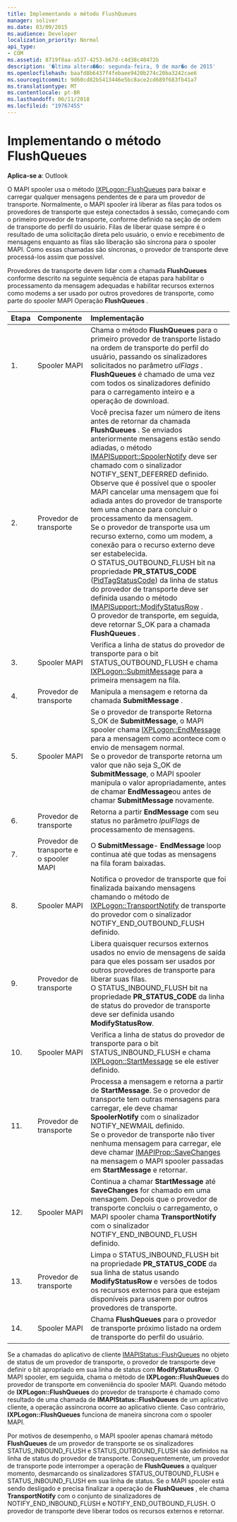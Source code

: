 ```yaml
---
title: Implementando o método FlushQueues
manager: soliver
ms.date: 03/09/2015
ms.audience: Developer
localization_priority: Normal
api_type:
- COM
ms.assetid: 8719f8aa-a537-4253-b67d-c4d38c40472b
description: '�ltima altera��o: segunda-feira, 9 de mar�o de 2015'
ms.openlocfilehash: baafd8b6437f4febaee9420b274c20ba3242cae6
ms.sourcegitcommit: 9d60cd82b5413446e5bc8ace2cd689f683fb41a7
ms.translationtype: MT
ms.contentlocale: pt-BR
ms.lasthandoff: 06/11/2018
ms.locfileid: "19767455"
---
```

# <a name="implementing-the-flushqueues-method"></a>Implementando o método FlushQueues

  
  
**Aplica-se a**: Outlook 
  
O MAPI spooler usa o método [IXPLogon::FlushQueues](ixplogon-flushqueues.md) para baixar e carregar qualquer mensagens pendentes de e para um provedor de transporte. Normalmente, o MAPI spooler irá liberar as filas para todos os provedores de transporte que esteja conectados à sessão, começando com o primeiro provedor de transporte, conforme definido na seção de ordem de transporte do perfil do usuário. Filas de liberar quase sempre é o resultado de uma solicitação direta pelo usuário, o envio e recebimento de mensagens enquanto as filas são liberação são síncrona para o spooler MAPI. Como essas chamadas são síncronas, o provedor de transporte deve processá-los assim que possível. 
  
Provedores de transporte devem lidar com a chamada **FlushQueues** conforme descrito na seguinte sequência de etapas para habilitar o processamento da mensagem adequadas e habilitar recursos externos como modems a ser usado por outros provedores de transporte, como parte do spooler MAPI Operação **FlushQueues** . 
  
|**Etapa**|**Componente**|**Implementação**|
|:-----|:-----|:-----|
|1.  <br/> |Spooler MAPI  <br/> |Chama o método **FlushQueues** para o primeiro provedor de transporte listado na ordem de transporte do perfil do usuário, passando os sinalizadores solicitados no parâmetro _ulFlags_ . **FlushQueues** é chamado de uma vez com todos os sinalizadores definido para o carregamento inteiro e a operação de download.  <br/> |
|2.  <br/> |Provedor de transporte  <br/> |Você precisa fazer um número de itens antes de retornar da chamada **FlushQueues** . Se enviados anteriormente mensagens estão sendo adiadas, o método [IMAPISupport::SpoolerNotify](imapisupport-spoolernotify.md) deve ser chamado com o sinalizador NOTIFY_SENT_DEFERRED definido. Observe que é possível que o spooler MAPI cancelar uma mensagem que foi adiada antes do provedor de transporte tem uma chance para concluir o processamento da mensagem.  <br/> Se o provedor de transporte usa um recurso externo, como um modem, a conexão para o recurso externo deve ser estabelecida.  <br/> O STATUS_OUTBOUND_FLUSH bit na propriedade **PR_STATUS_CODE** ([PidTagStatusCode](pidtagstatuscode-canonical-property.md)) da linha de status do provedor de transporte deve ser definida usando o método [IMAPISupport::ModifyStatusRow](imapisupport-modifystatusrow.md) .  <br/> O provedor de transporte, em seguida, deve retornar S_OK para a chamada **FlushQueues** .  <br/> |
|3.  <br/> |Spooler MAPI  <br/> |Verifica a linha de status do provedor de transporte para o bit STATUS_OUTBOUND_FLUSH e chama [IXPLogon::SubmitMessage](ixplogon-submitmessage.md) para a primeira mensagem na fila.  <br/> |
|4.  <br/> |Provedor de transporte  <br/> |Manipula a mensagem e retorna da chamada **SubmitMessage** .  <br/> |
|5.  <br/> |Spooler MAPI  <br/> |Se o provedor de transporte Retorna S_OK de **SubmitMessage**, o MAPI spooler chama [IXPLogon::EndMessage](ixplogon-endmessage.md) para a mensagem como acontece com o envio de mensagem normal.  <br/> Se o provedor de transporte retorna um valor que não seja S_OK de **SubmitMessage**, o MAPI spooler manipula o valor apropriadamente, antes de chamar **EndMessage**ou antes de chamar **SubmitMessage** novamente.  <br/> |
|6.  <br/> |Provedor de transporte  <br/> |Retorna a partir **EndMessage** com seu status no parâmetro _lpulFlags_ de processamento de mensagens.  <br/> |
|7.  <br/> |Provedor de transporte e o spooler MAPI  <br/> |O **SubmitMessage**- **EndMessage** loop continua até que todas as mensagens na fila foram baixadas.  <br/> |
|8.  <br/> |Spooler MAPI  <br/> |Notifica o provedor de transporte que foi finalizada baixando mensagens chamando o método de [IXPLogon::TransportNotify](ixplogon-transportnotify.md) de transporte do provedor com o sinalizador NOTIFY_END_OUTBOUND_FLUSH definido.  <br/> |
|9.  <br/> |Provedor de transporte  <br/> |Libera quaisquer recursos externos usados no envio de mensagens de saída para que eles possam ser usados por outros provedores de transporte para liberar suas filas.  <br/> O STATUS_INBOUND_FLUSH bit na propriedade **PR_STATUS_CODE** da linha de status do provedor de transporte deve ser definida usando **ModifyStatusRow**.  <br/> |
|10.  <br/> |Spooler MAPI  <br/> |Verifica a linha de status do provedor de transporte para o bit STATUS_INBOUND_FLUSH e chama [IXPLogon::StartMessage](ixplogon-startmessage.md) se ele estiver definido.  <br/> |
|11.  <br/> |Provedor de transporte  <br/> |Processa a mensagem e retorna a partir de **StartMessage**. Se o provedor de transporte tem outras mensagens para carregar, ele deve chamar **SpoolerNotify** com o sinalizador NOTIFY_NEWMAIL definido.  <br/> Se o provedor de transporte não tiver nenhuma mensagem para carregar, ele deve chamar [IMAPIProp::SaveChanges](imapiprop-savechanges.md) na mensagem o MAPI spooler passadas em **StartMessage** e retornar.  <br/> |
|12.  <br/> |Spooler MAPI  <br/> |Continua a chamar **StartMessage** até **SaveChanges** for chamado em uma mensagem. Depois que o provedor de transporte concluiu o carregamento, o MAPI spooler chama **TransportNotify** com o sinalizador NOTIFY_END_INBOUND_FLUSH definido.  <br/> |
|13.  <br/> |Provedor de transporte  <br/> |Limpa o STATUS_INBOUND_FLUSH bit na propriedade **PR_STATUS_CODE** da sua linha de status usando **ModifyStatusRow** e versões de todos os recursos externos para que estejam disponíveis para usarem por outros provedores de transporte.  <br/> |
|14.  <br/> |Spooler MAPI  <br/> |Chama **FlushQueues** para o provedor de transporte próximo listado na ordem de transporte do perfil do usuário.  <br/> |
   
Se a chamadas do aplicativo de cliente [IMAPIStatus::FlushQueues](imapistatus-flushqueues.md) no objeto de status de um provedor de transporte, o provedor de transporte deve definir o bit apropriado em sua linha de status com **ModifyStatusRow**. O MAPI spooler, em seguida, chama o método de **IXPLogon::FlushQueues** do provedor de transporte em conveniência do spooler MAPI. Quando método de **IXPLogon::FlushQueues** do provedor de transporte é chamado como resultado de uma chamada de **IMAPIStatus::FlushQueues** de um aplicativo cliente, a operação assíncrona ocorre ao aplicativo cliente. Caso contrário, **IXPLogon::FlushQueues** funciona de maneira síncrona com o spooler MAPI. 
  
Por motivos de desempenho, o MAPI spooler apenas chamará método **FlushQueues** de um provedor de transporte se os sinalizadores STATUS_INBOUND_FLUSH e STATUS_OUTBOUND_FLUSH são definidos na linha de status do provedor de transporte. Consequentemente, um provedor de transporte pode interromper a operação de **FlushQueues** a qualquer momento, desmarcando os sinalizadores STATUS_OUTBOUND_FLUSH e STATUS_INBOUND_FLUSH em sua linha de status. Se o MAPI spooler está sendo desligado e precisa finalizar a operação de **FlushQueues** , ele chama **TransportNotify** com o conjunto de sinalizadores de NOTIFY_END_INBOUND_FLUSH e NOTIFY_END_OUTBOUND_FLUSH. O provedor de transporte deve liberar todos os recursos externos e retornar. 
  

